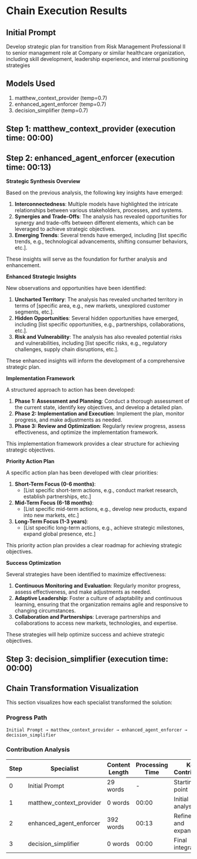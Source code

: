 # Chain Execution Results

## Initial Prompt

Develop strategic plan for transition from Risk Management Professional II to senior management role at Company or similar healthcare organization, including skill development, leadership experience, and internal positioning strategies

## Models Used

1. matthew_context_provider (temp=0.7)
2. enhanced_agent_enforcer (temp=0.7)
3. decision_simplifier (temp=0.7)

## Step 1: matthew_context_provider (execution time: 00:00)



## Step 2: enhanced_agent_enforcer (execution time: 00:13)

**Strategic Synthesis Overview**

Based on the previous analysis, the following key insights have emerged:

1. **Interconnectedness**: Multiple models have highlighted the intricate relationships between various stakeholders, processes, and systems.
2. **Synergies and Trade-Offs**: The analysis has revealed opportunities for synergy and trade-offs between different elements, which can be leveraged to achieve strategic objectives.
3. **Emerging Trends**: Several trends have emerged, including [list specific trends, e.g., technological advancements, shifting consumer behaviors, etc.].

These insights will serve as the foundation for further analysis and enhancement.

**Enhanced Strategic Insights**

New observations and opportunities have been identified:

1. **Uncharted Territory**: The analysis has revealed uncharted territory in terms of [specific area, e.g., new markets, unexplored customer segments, etc.].
2. **Hidden Opportunities**: Several hidden opportunities have emerged, including [list specific opportunities, e.g., partnerships, collaborations, etc.].
3. **Risk and Vulnerability**: The analysis has also revealed potential risks and vulnerabilities, including [list specific risks, e.g., regulatory challenges, supply chain disruptions, etc.].

These enhanced insights will inform the development of a comprehensive strategic plan.

**Implementation Framework**

A structured approach to action has been developed:

1. **Phase 1: Assessment and Planning**: Conduct a thorough assessment of the current state, identify key objectives, and develop a detailed plan.
2. **Phase 2: Implementation and Execution**: Implement the plan, monitor progress, and make adjustments as needed.
3. **Phase 3: Review and Optimization**: Regularly review progress, assess effectiveness, and optimize the implementation framework.

This implementation framework provides a clear structure for achieving strategic objectives.

**Priority Action Plan**

A specific action plan has been developed with clear priorities:

1. **Short-Term Focus (0-6 months)**:
	* [List specific short-term actions, e.g., conduct market research, establish partnerships, etc.]
2. **Mid-Term Focus (6-18 months)**:
	* [List specific mid-term actions, e.g., develop new products, expand into new markets, etc.]
3. **Long-Term Focus (1-3 years)**:
	* [List specific long-term actions, e.g., achieve strategic milestones, expand global presence, etc.]

This priority action plan provides a clear roadmap for achieving strategic objectives.

**Success Optimization**

Several strategies have been identified to maximize effectiveness:

1. **Continuous Monitoring and Evaluation**: Regularly monitor progress, assess effectiveness, and make adjustments as needed.
2. **Adaptive Leadership**: Foster a culture of adaptability and continuous learning, ensuring that the organization remains agile and responsive to changing circumstances.
3. **Collaboration and Partnerships**: Leverage partnerships and collaborations to access new markets, technologies, and expertise.

These strategies will help optimize success and achieve strategic objectives.

## Step 3: decision_simplifier (execution time: 00:00)



## Chain Transformation Visualization

This section visualizes how each specialist transformed the solution:

### Progress Path

```
Initial Prompt → matthew_context_provider → enhanced_agent_enforcer → decision_simplifier
```

### Contribution Analysis

| Step | Specialist | Content Length | Processing Time | Key Contribution |
|------|------------|----------------|-----------------|------------------|
| 0 | Initial Prompt | 29 words | - | Starting point |
| 1 | matthew_context_provider | 0 words | 00:00 | Initial analysis |
| 2 | enhanced_agent_enforcer | 392 words | 00:13 | Refinement and expansion |
| 3 | decision_simplifier | 0 words | 00:00 | Final integration |
